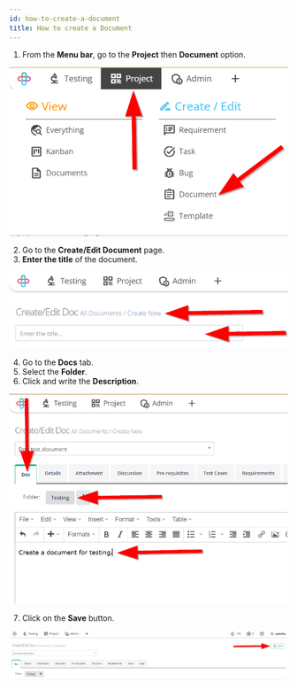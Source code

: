 ```yaml
---
id: how-to-create-a-document
title: How to create a Document
---
```


1. From the **Menu bar**, go to the **Project** then **Document** option.

![](/img/how-tos/how-to-create-a-document/doc-option.png)

2. Go to the **Create/Edit Document** page.
3. **Enter the title** of the document.

![](/img/how-tos/how-to-create-a-document/doc-title.png)

4. Go to the **Docs** tab.
5. Select the **Folder**.
6. Click and write the **Description**.

![](/img/how-tos/how-to-create-a-document/doc-info.png)

7. Click on the **Save** button.

![](/img/how-tos/how-to-create-a-document/save-doc.png)